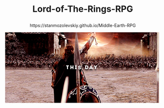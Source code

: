 # <p align="center"> Lord-of-The-Rings-RPG 
<p align="center"> https://stanmozolevskiy.github.io/Middle-Earth-RPG 

![](Middle-Earth-RPG.gif) 


